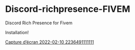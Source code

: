 # Discord-richpresence-FIVEM
Discord Rich Presence for Fivem 

Installation!


[Capture d’écran 2022-02-10 2236491111111](https://user-images.githubusercontent.com/32369408/153502222-66ebfe44-d0dc-45d8-94ef-9b7682264438.png)





